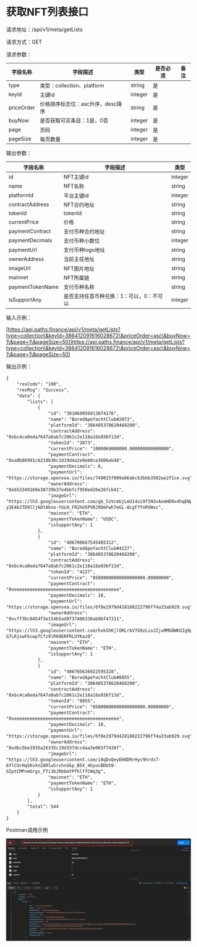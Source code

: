 # 获取NFT列表接口

请求地址：/api/v1/meta/getLists

请求方式：GET

请求参数：

| 字段名称       | 字段描述                   | 类型      | 是否必须 | 备注 |
| ---------- | ---------------------- | ------- | ---- | -- |
| type       | 类型：collection、platform | string  | 是    |    |
| keyId      | 主键id                   | integer | 是    |    |
| priceOrder | 价格排序标志位：asc升序，desc降序   | string  | 是    |    |
| buyNow     | 是否获取可买条目：1是，0否         | integer | 是    |    |
| page       | 页码                     | integer | 是    |    |
| pageSize   | 每页数量                   | integer | 是    |    |

输出参数：

| 字段名称             | 字段描述                  | 类型      |
| ---------------- | --------------------- | ------- |
| id               | NFT主键id               | integer |
| name             | NFT名称                 | string  |
| platformId       | 平台主键id                | integer |
| contractAddress  | NFT合约地址               | string  |
| tokenId          | tokenId               | string  |
| currentPrice     | 价格                    | string  |
| paymentContract  | 支付币种合约地址              | string  |
| paymentDecimals  | 支付币种小数位               | integer |
| paymentUrl       | 支付币种logo地址            | string  |
| ownerAddress     | 当前主任地址                | string  |
| imageUrl         | NFT图片地址               | string  |
| mainnet          | NFT所属链                | string  |
| paymentTokenName | 支付币种名称                | string  |
| isSupportAny     | 是否支持任意币种兑换：1：可以，0：不可以 | integer |

输入示例：

[https://api.paths.finance/api/v1/meta/getLists?type=collection\&keyId=386412091616028672\&priceOrder=asc\&buyNow=1\&page=1\&pageSize=50](https://api.paths.finance/api/v1/meta/getLists?type=collection\&keyId=386412091616028672\&priceOrder=asc\&buyNow=1\&page=1\&pageSize=50)

输出示例：

```
{
    "resCode": "100",
    "resMsg": "Success",
    "data": {
        "lists": [
            {
                "id": "391069956913074176",
                "name": "BoredApeYachtClub#2073",
                "platformId": "386405378620468200",
                "contractAddress": "0xbc4ca0eda7647a8ab7c2061c2e118a18a936f13d",
                "tokenId": "2073",
                "currentPrice": "1000069000000.000000000000000",
                "paymentContract": "0xa0b86991c6218b36c1d19d4a2e9eb0ce3606eb48",
                "paymentDecimals": 6,
                "paymentUrl": "https://storage.opensea.io/files/749015f009a66abcb3bbb3502ae2f1ce.svg",
                "ownerAddress": "0xb53349160e38739b37e4bbfcf950ed26e26fcb41",
                "imageUrl": "https://lh3.googleusercontent.com/gb_5zVcmUjLmU14vi9fIN3vAxmHD0x4hqEWpULXxULA8-y3E4bJTD9llj6DtAkno-YULH_FR2hU5PVRJ9DmFwh7eGL-8LgF7fnRVWxc",
                "mainnet": "ETH",
                "paymentTokenName": "USDC",
                "isSupportAny": 1
            },
            {
                "id": "406708667545485312",
                "name": "BoredApeYachtClub#4227",
                "platformId": "386405378620468200",
                "contractAddress": "0xbc4ca0eda7647a8ab7c2061c2e118a18a936f13d",
                "tokenId": "4227",
                "currentPrice": "85000000000000000000.00000000",
                "paymentContract": "0xeeeeeeeeeeeeeeeeeeeeeeeeeeeeeeeeeeeeeeee",
                "paymentDecimals": 18,
                "paymentUrl": "https://storage.opensea.io/files/6f8e2979d428180222796ff4a33ab929.svg",
                "ownerAddress": "0xcff3bc0454f3e154b5ad9737406338ab9bf47311",
                "imageUrl": "https://lh3.googleusercontent.com/hxkShKjlORLrbV7G9zLioJZjuMMG8WKUIg9p0Z7N_O2QOsxcxHOxQOrnQyXIMPibsMY4P8-G7LRjxwFbcwpfCfz9lR69ERFRLUYKaz0",
                "mainnet": "ETH",
                "paymentTokenName": "ETH",
                "isSupportAny": 1
            },
            {
                "id": "406705636922595328",
                "name": "BoredApeYachtClub#8855",
                "platformId": "386405378620468200",
                "contractAddress": "0xbc4ca0eda7647a8ab7c2061c2e118a18a936f13d",
                "tokenId": "8855",
                "currentPrice": "85000000000000000000.00000000",
                "paymentContract": "0xeeeeeeeeeeeeeeeeeeeeeeeeeeeeeeeeeeeeeeee",
                "paymentDecimals": 18,
                "paymentUrl": "https://storage.opensea.io/files/6f8e2979d428180222796ff4a33ab929.svg",
                "ownerAddress": "0xdbc5be1935a26335c19d337dccdaa3e003f7438f",
                "imageUrl": "https://lh3.googleusercontent.com/i0qDxQeyEH8DRrHyc9hrds7-6YlCUrHqSKvXnZARlwSrchnGkp_B5X_4GyocBDUt0-GIptCMPvmGrgs_Ffi1bJRbbmYPfhlffCWq3g",
                "mainnet": "ETH",
                "paymentTokenName": "ETH",
                "isSupportAny": 1
            }
        ],
        "total": 544
    }
}
```

Postman调用示例

![](../.gitbook/assets/nft-getlist.png)
